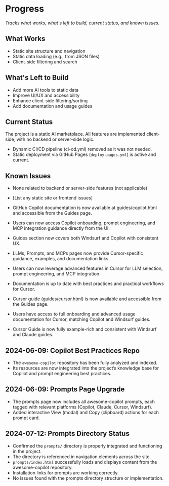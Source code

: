 # Progress

_Tracks what works, what's left to build, current status, and known issues._

## What Works

- Static site structure and navigation
- Static data loading (e.g., from JSON files)
- Client-side filtering and search

## What's Left to Build

- Add more AI tools to static data
- Improve UI/UX and accessibility
- Enhance client-side filtering/sorting
- Add documentation and usage guides

## Current Status

The project is a static AI marketplace. All features are implemented client-side, with no backend or server-side logic.

- Dynamic CI/CD pipeline (ci-cd.yml) removed as it was not needed.
- Static deployment via GitHub Pages (`deploy-pages.yml`) is active and current.

## Known Issues

- None related to backend or server-side features (not applicable)
- [List any static site or frontend issues]

- GitHub Copilot documentation is now available at guides/copilot.html and accessible from the Guides page.
- Users can now access Copilot onboarding, prompt engineering, and MCP integration guidance directly from the UI.
- Guides section now covers both Windsurf and Copilot with consistent UX.
- LLMs, Prompts, and MCPs pages now provide Cursor-specific guidance, examples, and documentation links.
- Users can now leverage advanced features in Cursor for LLM selection, prompt engineering, and MCP integration.
- Documentation is up to date with best practices and practical workflows for Cursor.
- Cursor guide (guides/cursor.html) is now available and accessible from the Guides page.
- Users have access to full onboarding and advanced usage documentation for Cursor, matching Copilot and Windsurf guides.
- Cursor Guide is now fully example-rich and consistent with Windsurf and Claude guides.

## 2024-06-09: Copilot Best Practices Repo

- The `awesome-copilot` repository has been fully analyzed and indexed.
- Its resources are now integrated into the project’s knowledge base for Copilot and prompt engineering best practices.

## 2024-06-09: Prompts Page Upgrade

- The prompts page now includes all awesome-copilot prompts, each tagged with relevant platforms (Copilot, Claude, Cursor, Windsurf).
- Added interactive View (modal) and Copy (clipboard) actions for each prompt card.

## 2024-07-12: Prompts Directory Status

- Confirmed the `prompts/` directory is properly integrated and functioning in the project.
- The directory is referenced in navigation elements across the site.
- `prompts/index.html` successfully loads and displays content from the awesome-copilot repository.
- Installation links for prompts are working correctly.
- No issues found with the prompts directory structure or implementation.
